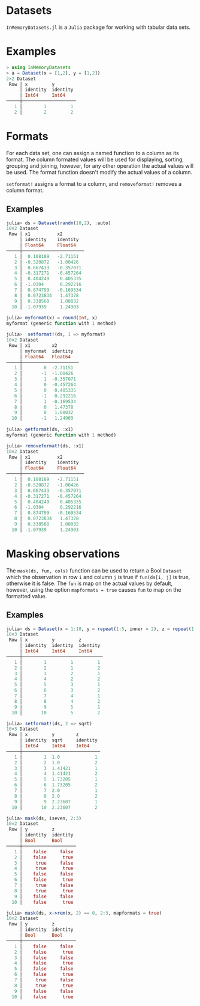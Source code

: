 # Datasets

`InMemoryDatasets.jl` is a `Julia` package for working with tabular data sets.

# Examples

```julia
> using InMemoryDatasets
> a = Dataset(x = [1,2], y = [1,2])
2×2 Dataset
 Row │ x         y
     │ identity  identity
     │ Int64     Int64
─────┼────────────────────
   1 │        1         1
   2 │        2         2
```

# Formats

For each data set, one can assign a named function to a column as its format. The column formated values will be used for displaying, sorting, grouping and joining, however, for any other operation the actual values will be used. The format function doesn't modify the actual values of a column.

`setformat!` assigns a format to a column, and `removeformat!` removes a column format.

## Examples

```julia
julia> ds = Dataset(randn(10,2), :auto)
10×2 Dataset
 Row │ x1          x2        
     │ identity    identity  
     │ Float64     Float64   
─────┼───────────────────────
   1 │  0.108189   -2.71151
   2 │ -0.520872   -1.00426
   3 │  0.667433   -0.357071
   4 │ -0.317271   -0.457264
   5 │  0.404249    0.405335
   6 │ -1.0304      0.292216
   7 │  0.874799   -0.169534
   8 │  0.0723834   1.47378
   9 │  0.338568    1.08032
  10 │ -1.07939     1.24903
  
julia> myformat(x) = round(Int, x)
myformat (generic function with 1 method)

julia>  setformat!(ds, 1 => myformat)
10×2 Dataset
 Row │ x1        x2        
     │ myformat  identity  
     │ Float64   Float64   
─────┼─────────────────────
   1 │        0  -2.71151
   2 │       -1  -1.00426
   3 │        1  -0.357071
   4 │        0  -0.457264
   5 │        0   0.405335
   6 │       -1   0.292216
   7 │        1  -0.169534
   8 │        0   1.47378
   9 │        0   1.08032
  10 │       -1   1.24903
  
julia> getformat(ds, :x1)
myformat (generic function with 1 method)

julia> removeformat!(ds, :x1)
10×2 Dataset
 Row │ x1          x2        
     │ identity    identity  
     │ Float64     Float64   
─────┼───────────────────────
   1 │  0.108189   -2.71151
   2 │ -0.520872   -1.00426
   3 │  0.667433   -0.357071
   4 │ -0.317271   -0.457264
   5 │  0.404249    0.405335
   6 │ -1.0304      0.292216
   7 │  0.874799   -0.169534
   8 │  0.0723834   1.47378
   9 │  0.338568    1.08032
  10 │ -1.07939     1.24903
```

# Masking observations

The `mask(ds, fun, cols)` function can be used to return a Bool `Dataset` which the observation in row `i` and column `j` is true if `fun(ds[i, j]` is true, otherwise it is false. The `fun` is map on the actual values by default, however, using the option `mapformats = true` causes `fun` to map on the formatted value.

## Examples

```julia
julia> ds = Dataset(x = 1:10, y = repeat(1:5, inner = 2), z = repeat(1:2, 5))
10×3 Dataset
 Row │ x         y         z
     │ identity  identity  identity
     │ Int64     Int64     Int64
─────┼──────────────────────────────
   1 │        1         1         1
   2 │        2         1         2
   3 │        3         2         1
   4 │        4         2         2
   5 │        5         3         1
   6 │        6         3         2
   7 │        7         4         1
   8 │        8         4         2
   9 │        9         5         1
  10 │       10         5         2

julia> setformat!(ds, 2 => sqrt)
10×3 Dataset
 Row │ x         y        z
     │ identity  sqrt     identity
     │ Int64     Int64    Int64
─────┼─────────────────────────────
   1 │        1  1.0             1
   2 │        2  1.0             2
   3 │        3  1.41421         1
   4 │        4  1.41421         2
   5 │        5  1.73205         1
   6 │        6  1.73205         2
   7 │        7  2.0             1
   8 │        8  2.0             2
   9 │        9  2.23607         1
  10 │       10  2.23607         2

julia> mask(ds, iseven, 2:3)
10×2 Dataset
 Row │ y         z
     │ identity  identity
     │ Bool      Bool
─────┼────────────────────
   1 │    false     false
   2 │    false      true
   3 │     true     false
   4 │     true      true
   5 │    false     false
   6 │    false      true
   7 │     true     false
   8 │     true      true
   9 │    false     false
  10 │    false      true

julia> mask(ds, x->rem(x, 2) == 0, 2:3, mapformats = true)
10×2 Dataset
 Row │ y         z
     │ identity  identity
     │ Bool      Bool
─────┼────────────────────
   1 │    false     false
   2 │    false      true
   3 │    false     false
   4 │    false      true
   5 │    false     false
   6 │    false      true
   7 │     true     false
   8 │     true      true
   9 │    false     false
  10 │    false      true
 ```
